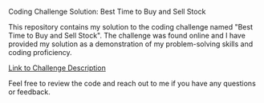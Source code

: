 Coding Challenge Solution: Best Time to Buy and Sell Stock

This repository contains my solution to the coding challenge named "Best Time to Buy and Sell Stock". The challenge was found online and I have provided my solution as a demonstration of my problem-solving skills and coding proficiency.

[Link to Challenge Description](https://leetcode.com/problems/best-time-to-buy-and-sell-stock/description/)

Feel free to review the code and reach out to me if you have any questions or feedback.

